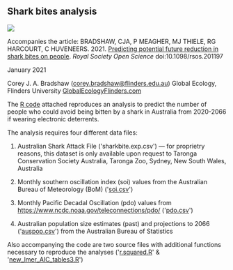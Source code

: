 ## Shark bites analysis

<a href="https://doi.org/10.5281/zenodo.4461747"><img src="https://zenodo.org/badge/DOI/10.5281/zenodo.4461748.svg"></a>

Accompanies the article: BRADSHAW, CJA, P MEAGHER, MJ THIELE, RG HARCOURT, C HUVENEERS. 2021. 
<a href="https://doi.org/10.1098/rsos.201197">Predicting potential future reduction in shark bites on people</a>. <em>Royal Society Open Science </em> doi:10.1098/rsos.201197

January 2021

Corey J. A. Bradshaw (corey.bradshaw@flinders.edu.au)
Global Ecology, Flinders University
<a href="http://GlobalEcologyFlinders.com">GlobalEcologyFlinders.com</a>

The <a href="https://github.com/cjabradshaw/sharkbite/blob/master/sharkbiteGithub.R">R code</a> attached reproduces an analysis to predict the number of people who could avoid being bitten by a shark in Australia from 2020-2066 if wearing electronic deterrents.

The analysis requires four different data files:

1. Australian Shark Attack File ('sharkbite.exp.csv') — for proprietry reasons, this dataset is only available upon request to Taronga Conservation Society Australia, Taronga Zoo, Sydney, New South Wales, Australia

2. Monthly southern oscillation index (soi) values from the Australian Bureau of Meteorology (BoM) ('<a href="https://github.com/cjabradshaw/sharkbite/blob/master/soi.csv">soi.csv</a>')

3. Monthly Pacific Decadal Oscillation (pdo) values from https://www.ncdc.noaa.gov/teleconnections/pdo/ ('<a href="https://github.com/cjabradshaw/sharkbite/blob/master/pdo.csv">pdo.csv</a>')

4. Australian population size estimates (past) and projections to 2066 ('<a href="https://github.com/cjabradshaw/sharkbite/blob/master/auspop.csv">auspop.csv</a>') from the Australian Bureau of Statistics

Also accompanying the code are two source files with additional functions necessary to reproduce the analyses ('<a href="https://github.com/cjabradshaw/sharkbite/blob/master/r.squared.R">r.squared.R</a>' & '<a href="https://github.com/cjabradshaw/sharkbite/blob/master/new_lmer_AIC_tables3.r">new_lmer_AIC_tables3.R</a>')
